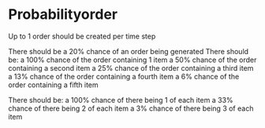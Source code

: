 # Probabilityorder

Up to 1 order should be created per time step

There should be a 20% chance of an order being generated
There should be:
a 100% chance of the order containing 1 item
a 50% chance of the order containing a second item
a 25%  chance of the order containing a third item
a 13% chance of the order containing a fourth item
a 6% chance of the order containing a fifth item

There should be:
a 100% chance of there being 1 of each item
a 33% chance of there being 2 of each item
a 3% chance of there being 3 of each item
